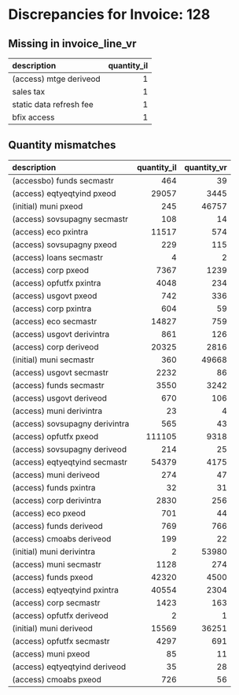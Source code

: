 # Discrepancies for Invoice: 128

## Missing in invoice_line_vr

| description             |   quantity_il |
|:------------------------|--------------:|
| (access) mtge deriveod  |             1 |
| sales tax               |             1 |
| static data refresh fee |             1 |
| bfix access             |             1 |

## Quantity mismatches

| description                    |   quantity_il |   quantity_vr |
|:-------------------------------|--------------:|--------------:|
| (accessbo) funds secmastr      |           464 |            39 |
| (access) eqtyeqtyind pxeod     |         29057 |          3445 |
| (initial) muni pxeod           |           245 |         46757 |
| (access) sovsupagny secmastr   |           108 |            14 |
| (access) eco pxintra           |         11517 |           574 |
| (access) sovsupagny pxeod      |           229 |           115 |
| (access) loans secmastr        |             4 |             2 |
| (access) corp pxeod            |          7367 |          1239 |
| (access) opfutfx pxintra       |          4048 |           234 |
| (access) usgovt pxeod          |           742 |           336 |
| (access) corp pxintra          |           604 |            59 |
| (access) eco secmastr          |         14827 |           759 |
| (access) usgovt derivintra     |           861 |           126 |
| (access) corp deriveod         |         20325 |          2816 |
| (initial) muni secmastr        |           360 |         49668 |
| (access) usgovt secmastr       |          2232 |            86 |
| (access) funds secmastr        |          3550 |          3242 |
| (access) usgovt deriveod       |           670 |           106 |
| (access) muni derivintra       |            23 |             4 |
| (access) sovsupagny derivintra |           565 |            43 |
| (access) opfutfx pxeod         |        111105 |          9318 |
| (access) sovsupagny deriveod   |           214 |            25 |
| (access) eqtyeqtyind secmastr  |         54379 |          4175 |
| (access) muni deriveod         |           274 |            47 |
| (access) funds pxintra         |            32 |            31 |
| (access) corp derivintra       |          2830 |           256 |
| (access) eco pxeod             |           701 |            44 |
| (access) funds deriveod        |           769 |           766 |
| (access) cmoabs deriveod       |           199 |            22 |
| (initial) muni derivintra      |             2 |         53980 |
| (access) muni secmastr         |          1128 |           274 |
| (access) funds pxeod           |         42320 |          4500 |
| (access) eqtyeqtyind pxintra   |         40554 |          2304 |
| (access) corp secmastr         |          1423 |           163 |
| (access) opfutfx deriveod      |             2 |             1 |
| (initial) muni deriveod        |         15569 |         36251 |
| (access) opfutfx secmastr      |          4297 |           691 |
| (access) muni pxeod            |            85 |            11 |
| (access) eqtyeqtyind deriveod  |            35 |            28 |
| (access) cmoabs pxeod          |           726 |            56 |
